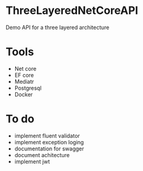 # ThreeLayeredNetCoreAPI
Demo API for a three layered architecture

# Tools
- Net core
- EF core
- Mediatr
- Postgresql
- Docker


# To do
- implement fluent validator
- implement exception loging
- documentation for swagger
- document achitecture
- implement jwt